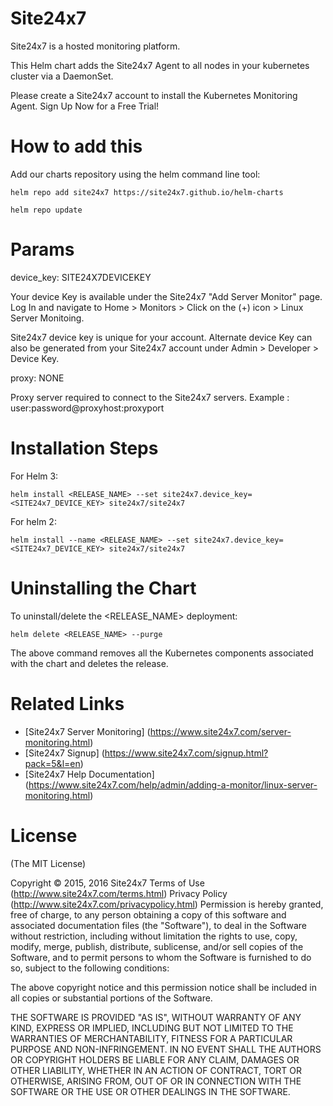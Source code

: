 Site24x7
========

Site24x7 is a hosted monitoring platform. 

This Helm chart adds the Site24x7 Agent to all nodes in your kubernetes cluster via a DaemonSet.

Please create a Site24x7 account to install the Kubernetes Monitoring Agent. Sign Up Now for a Free Trial! 


How to add this
===============

Add our charts repository using the helm command line tool:

	helm repo add site24x7 https://site24x7.github.io/helm-charts

	helm repo update


Params
======

device_key: SITE24X7DEVICEKEY 

Your device Key is available under the Site24x7 "Add Server Monitor" page. Log In and navigate to Home > Monitors > Click on the (+) icon > Linux Server Monitoing. 

Site24x7 device key is unique for your account. Alternate device Key can also be generated from your Site24x7 account under Admin > Developer > Device Key.

proxy: NONE

Proxy server required to connect to the Site24x7 servers. Example : user:password@proxyhost:proxyport


Installation Steps
==================
	
   For Helm 3:
   	
   	helm install <RELEASE_NAME> --set site24x7.device_key=<SITE24x7_DEVICE_KEY> site24x7/site24x7
   	
   For helm 2:
   	
   	helm install --name <RELEASE_NAME> --set site24x7.device_key=<SITE24x7_DEVICE_KEY> site24x7/site24x7


Uninstalling the Chart
======================

   To uninstall/delete the <RELEASE_NAME> deployment:
   
   	helm delete <RELEASE_NAME> --purge

   The above command removes all the Kubernetes components associated with the chart and deletes the release.



Related Links
=====
* [Site24x7 Server Monitoring] (https://www.site24x7.com/server-monitoring.html)
* [Site24x7 Signup] (https://www.site24x7.com/signup.html?pack=5&l=en)
* [Site24x7 Help Documentation] (https://www.site24x7.com/help/admin/adding-a-monitor/linux-server-monitoring.html)

License
=======

(The MIT License)

Copyright © 2015, 2016 Site24x7
Terms of Use (http://www.site24x7.com/terms.html)
Privacy Policy (http://www.site24x7.com/privacypolicy.html)
Permission is hereby granted, free of charge, to any person obtaining a
copy of this software and associated documentation files (the "Software"),
to deal in the Software without restriction, including without
limitation the rights to use, copy, modify, merge, publish, distribute,
sublicense, and/or sell copies of the Software, and to permit persons
to whom the Software is furnished to do so, subject to the following conditions:

The above copyright notice and this permission notice shall be included
in all copies or substantial portions of the Software.

THE SOFTWARE IS PROVIDED "AS IS", WITHOUT WARRANTY OF ANY KIND, EXPRESS
OR IMPLIED, INCLUDING BUT NOT LIMITED TO THE WARRANTIES OF MERCHANTABILITY,
FITNESS FOR A PARTICULAR PURPOSE AND NON-INFRINGEMENT. IN NO EVENT SHALL
THE AUTHORS OR COPYRIGHT HOLDERS BE LIABLE FOR ANY CLAIM, DAMAGES OR
OTHER LIABILITY, WHETHER IN AN ACTION OF CONTRACT, TORT OR OTHERWISE,
ARISING FROM, OUT OF OR IN CONNECTION WITH THE SOFTWARE OR THE USE OR
OTHER DEALINGS IN THE SOFTWARE.
